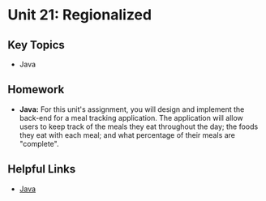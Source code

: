 # Unit 21: Regionalized

## Key Topics
* Java

## Homework


* **Java:** For this unit's assignment, you will design and implement the back-end for a meal tracking application. The application will allow users to keep track of the meals they eat throughout the day; the foods they eat with each meal; and what percentage of their meals are "complete".


## Helpful Links
* [Java](https://en.wikipedia.org/wiki/Java_(programming_language))
